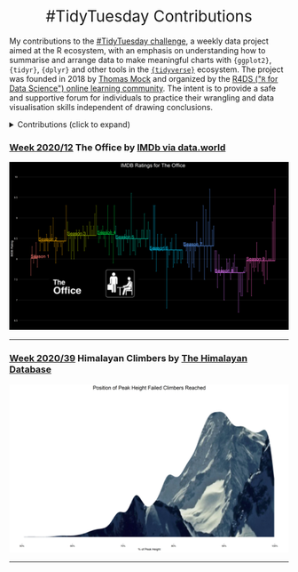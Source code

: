 <h1 style="font-weight:normal" align="center">
  &nbsp;#TidyTuesday Contributions&nbsp;
</h1>

My contributions to the [#TidyTuesday challenge](https://github.com/rfordatascience/tidytuesday), a weekly data project aimed at the R ecosystem, with an emphasis on understanding how to summarise and arrange data to make meaningful charts with `{ggplot2}`, `{tidyr}`, `{dplyr}` and other tools in the [`{tidyverse}`](https://www.tidyverse.org/) ecosystem. The project was founded in 2018 by [Thomas Mock](https://thomasmock.netlify.com/) and organized by the [R4DS ("`R` for Data Science") online learning community](https://twitter.com/r4dscommunity). The intent is to provide a safe and supportive forum for individuals to practice their wrangling and data visualisation skills independent of drawing conclusions.  

<details>
  <summary>Contributions (click to expand)</summary>
  
<!-- toc -->
* **Challenges 2020**
  - 2020/12 [The Office](https://github.com/Beck466/TidyTuesday/tree/master/plots/2020_12)
  - 2020/39 [Himalayan Climbers](https://github.com/Beck466/TidyTuesday/tree/master/plots/2020_39)
<!-- tocstop -->

</details>

### [Week 2020/12](https://github.com/Beck466/TidyTuesday/tree/master/plots/2020_12) The Office by [IMDb via data.world](https://data.world/anujjain7/the-office-imdb-ratings-dataset)
![./plots/2020_12/2020_12_TheOffice.png](https://raw.githubusercontent.com/Beck466/TidyTuesday/master/plots/2020_12/2020_12_TheOffice.png)

***

### [Week 2020/39](https://github.com/Beck466/TidyTuesday/tree/master/plots/2020_39) Himalayan Climbers by [The Himalayan Database](https://www.himalayandatabase.com/)
![./plots/2020_39/2020_39_HimalayanClimbers.png](https://raw.githubusercontent.com/Beck466/TidyTuesday/master/plots/2020_39/2020_39_HimalayanClimbers.png)

***